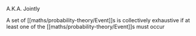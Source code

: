 A.K.A. Jointly

A set of [[maths/probability-theory/Event]]s is collectively exhaustive if at least one of the [[maths/probability-theory/Event]]s must occur